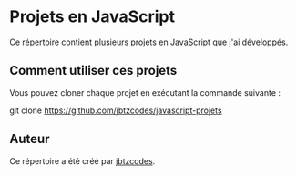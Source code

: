 # Projets en JavaScript

Ce répertoire contient plusieurs projets en JavaScript que j'ai développés. 


## Comment utiliser ces projets

Vous pouvez cloner chaque projet en exécutant la commande suivante :

git clone https://github.com/jbtzcodes/javascript-projets



## Auteur

Ce répertoire a été créé par [jbtzcodes](https://github.com/jbtzcodes).

